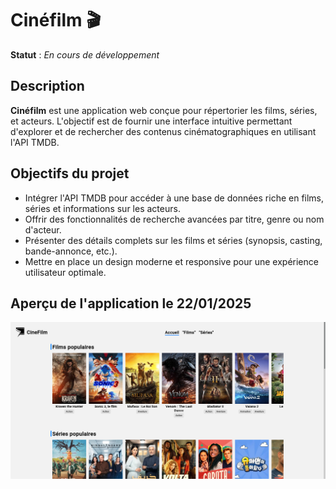 # Cinéfilm 🎬

**Statut** : _En cours de développement_

## Description
**Cinéfilm** est une application web conçue pour répertorier les films, séries, et acteurs. L'objectif est de fournir une interface intuitive permettant d'explorer et de rechercher des contenus cinématographiques en utilisant l'API TMDB.

## Objectifs du projet
- Intégrer l'API TMDB pour accéder à une base de données riche en films, séries et informations sur les acteurs.
- Offrir des fonctionnalités de recherche avancées par titre, genre ou nom d'acteur.
- Présenter des détails complets sur les films et séries (synopsis, casting, bande-annonce, etc.).
- Mettre en place un design moderne et responsive pour une expérience utilisateur optimale.

## Aperçu de l'application le 22/01/2025
![Capture d'écran de l'aperçu de la page d'accueil pour le mpoment 22/01/2025](/apercu.png)

